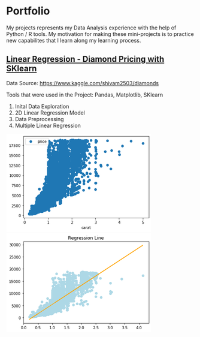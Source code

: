 # Portfolio
My projects represents my Data Analysis experience 
with the help of Python / R tools.
My motivation for making these mini-projects is to practice new
capabilites that I learn along my learning process.


## [Linear Regression - Diamond Pricing with SKlearn](https://github.com/yts01/Diamonds-Pricing---SKlearn)
Data Source: https://www.kaggle.com/shivam2503/diamonds

Tools that were used in the Project: Pandas, Matplotlib, SKlearn

1. Inital Data Exploration
2. 2D Linear Regression Model
3. Data Preprocessing
4. Multiple Linear Regression


![](/images/carat-price.png)      ![](/images/reg-result.png)


